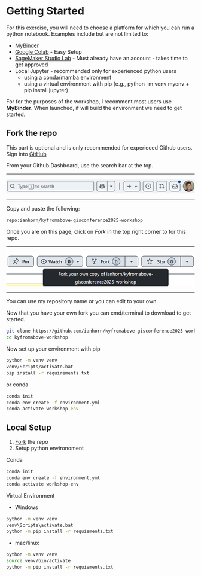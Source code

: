 # Getting Started

For this exercise, you will need to choose a platform for which you can run a python notebook.  Examples include but are not limited to:

- [MyBinder](https://mybinder.org)
- [Google Colab](https://colab.research.google.com/) - Easy Setup
- [SageMaker Studio Lab](https://studiolab.sagemaker.aws/) - Must already have an account - takes time to get approved
 - Local Jupyter - recommended only for experienced python users
    - using a conda/mamba environment
    - using a virtual environment with pip (e.g., python -m venv myenv + pip install jupyter)

For for the purposes of the workshop, I recomment most users use **MyBinder**.  When launched, if will build the environment we need to get started.

## Fork the repo

This part is optional and is only recommended for experieced Github users. Sign into [GitHub](https://github.com)

From your Github Dashboard, use the search bar at the top.
___
![Github Search](assets/github_search.png)
___
Copy and paste the following:

```bash
repo:ianhorn/kyfromabove-gisconference2025-workshop
```

Once you are on this page, click on *Fork* in the top right corner to for this repo.
___
![Github Fork](assets/github_fork.png)
___
You can use my repository name or you can edit to your own.  

Now that you have your own fork you can cmd/terminal to download to get started.

```bash
git clone https://github.com/ianhorn/kyfromabove-gisconference2025-workshop.git kyfromabove-workshop
cd kyfromabove-workshop
```

Now set up your environment with pip

```cmd
python -m venv venv
venv/Scripts/activate.bat
pip install -r requirements.txt
```

or conda

```cmd
conda init
conda env create -f environment.yml
conda activate workshop-env
```

## Local Setup

1. [Fork](../fork-repo/index.md) the repo
2. Setup python environoment

Conda

```bash
conda init
conda env create -f environment.yml
conda activate workshop-env
```

Virtual Environment

- Windows

```bash
python -m venv venv
venv\Scripts\activate.bat
python -m pip install -r requiements.txt
```

- mac/linux

```bash
python -m venv venv
source venv/bin/activate
python -m pip install -r requiements.txt
```
